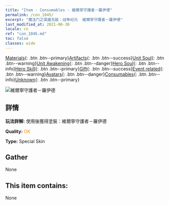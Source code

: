 ```yaml
---
title: "Item - Consumables - 維爾寧守護者－羅伊德"
permalink: /con_1045/
excerpt: "魔法门之英雄无敌：战争纪元  維爾寧守護者－羅伊德"
last_modified_at: 2021-06-30
locale: cn
ref: "con_1045.md"
toc: false
classes: wide
---
```

 [Materials](/ItemsCN/){: .btn .btn--primary}[Artifacts](/ItemsCN/Artifacts/){: .btn .btn--success}[Unit Soul](/ItemsCN/UnitSoul/){: .btn .btn--warning}[Unit Awakening](/ItemsCN/UnitAwakening/){: .btn .btn--danger}[Hero Soul](/ItemsCN/HeroSoul/){: .btn .btn--info}[Hero Skill](/ItemsCN/HeroSkill/){: .btn .btn--primary}[Gift](/ItemsCN/Gift/){: .btn .btn--success}[Event related](/ItemsCN/Events/){: .btn .btn--warning}[Avatars](/ItemsCN/Avatars/){: .btn .btn--danger}[Consumables](/ItemsCN/Consumables/){: .btn .btn--info}[Unknown](/ItemsCN/Unknown/){: .btn .btn--primary}

 ![維爾寧守護者－羅伊德](/images/h/h_Ryland4.jpg)

## 詳情
 **玩法詳解:** 使用後獲得塗裝：維爾寧守護者－羅伊德

 **Quality:** <span style="color: #FF8C00">OK</span>

 **Type:** Special Skin

## Gather

  None

## This item contains:

  None

